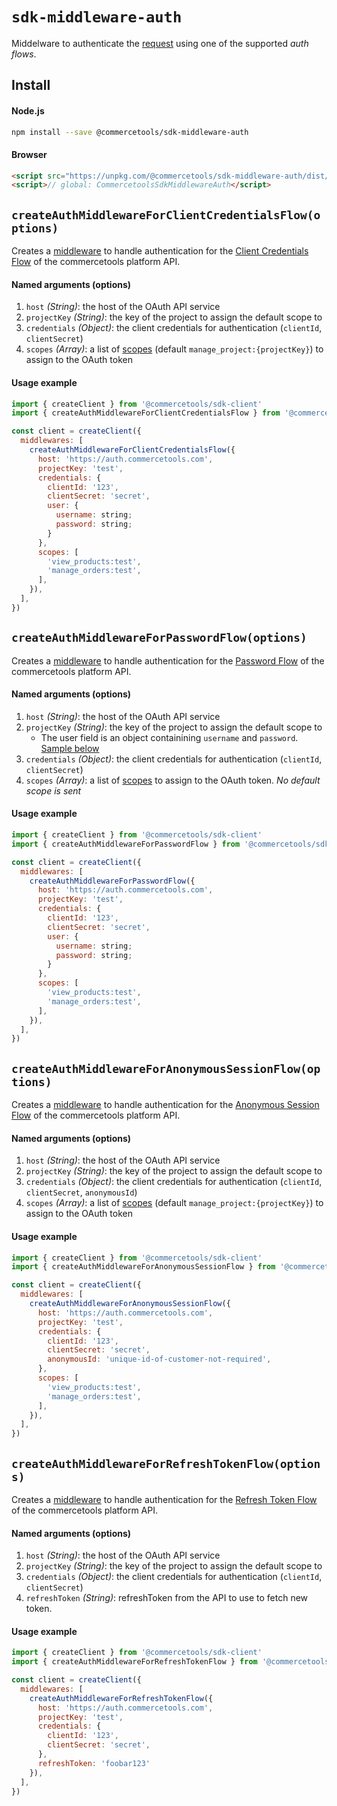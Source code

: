 # `sdk-middleware-auth`
Middelware to authenticate the [request](/sdk/Glossary.md#clientrequest) using one of the supported _auth flows_.

## Install

#### Node.js
```bash
npm install --save @commercetools/sdk-middleware-auth
```

#### Browser
```html
<script src="https://unpkg.com/@commercetools/sdk-middleware-auth/dist/commercetools-sdk-middleware-auth.min.js"></script>
<script>// global: CommercetoolsSdkMiddlewareAuth</script>
```

## `createAuthMiddlewareForClientCredentialsFlow(options)`

Creates a [middleware](/sdk/Glossary.md#middleware) to handle authentication for the [Client Credentials Flow](http://dev.commercetools.com/http-api-authorization.html#client-credentials-flow) of the commercetools platform API.

#### Named arguments (options)

1. `host` *(String)*: the host of the OAuth API service
2. `projectKey` *(String)*: the key of the project to assign the default scope to
3. `credentials` *(Object)*: the client credentials for authentication (`clientId`, `clientSecret`)
4. `scopes` *(Array)*: a list of [scopes](http://dev.commercetools.com/http-api-authorization.html#scopes) (default `manage_project:{projectKey}`) to assign to the OAuth token


#### Usage example

```js
import { createClient } from '@commercetools/sdk-client'
import { createAuthMiddlewareForClientCredentialsFlow } from '@commercetools/sdk-middleware-auth'

const client = createClient({
  middlewares: [
    createAuthMiddlewareForClientCredentialsFlow({
      host: 'https://auth.commercetools.com',
      projectKey: 'test',
      credentials: {
        clientId: '123',
        clientSecret: 'secret',
        user: {
          username: string;
          password: string;
        }
      },
      scopes: [
        'view_products:test',
        'manage_orders:test',
      ],
    }),
  ],
})
```

## `createAuthMiddlewareForPasswordFlow(options)`

Creates a [middleware](/sdk/Glossary.md#middleware) to handle authentication for the [Password Flow](http://dev.commercetools.com/http-api-authorization.html#password-flow) of the commercetools platform API.

#### Named arguments (options)

1. `host` *(String)*: the host of the OAuth API service
2. `projectKey` *(String)*: the key of the project to assign the default scope to
   - The user field is an object containining `username` and `password`. [Sample below](#usage-example)
3. `credentials` *(Object)*: the client credentials for authentication (`clientId`, `clientSecret`)
4. `scopes` *(Array)*: a list of [scopes](http://dev.commercetools.com/http-api-authorization.html#scopes) to assign to the OAuth token. _No default scope is sent_


#### Usage example

```js
import { createClient } from '@commercetools/sdk-client'
import { createAuthMiddlewareForPasswordFlow } from '@commercetools/sdk-middleware-auth'

const client = createClient({
  middlewares: [
    createAuthMiddlewareForPasswordFlow({
      host: 'https://auth.commercetools.com',
      projectKey: 'test',
      credentials: {
        clientId: '123',
        clientSecret: 'secret',
        user: {
          username: string;
          password: string;
        }
      },
      scopes: [
        'view_products:test',
        'manage_orders:test',
      ],
    }),
  ],
})
```

## `createAuthMiddlewareForAnonymousSessionFlow(options)`

Creates a [middleware](/sdk/Glossary.md#middleware) to handle authentication for the [Anonymous Session Flow](http://dev.commercetools.com/http-api-authorization.html#tokens-for-anonymous-sessions) of the commercetools platform API.

#### Named arguments (options)

1. `host` *(String)*: the host of the OAuth API service
2. `projectKey` *(String)*: the key of the project to assign the default scope to
3. `credentials` *(Object)*: the client credentials for authentication (`clientId`, `clientSecret`, `anonymousId`)
4. `scopes` *(Array)*: a list of [scopes](http://dev.commercetools.com/http-api-authorization.html#scopes) (default `manage_project:{projectKey}`) to assign to the OAuth token


#### Usage example

```js
import { createClient } from '@commercetools/sdk-client'
import { createAuthMiddlewareForAnonymousSessionFlow } from '@commercetools/sdk-middleware-auth'

const client = createClient({
  middlewares: [
    createAuthMiddlewareForAnonymousSessionFlow({
      host: 'https://auth.commercetools.com',
      projectKey: 'test',
      credentials: {
        clientId: '123',
        clientSecret: 'secret',
        anonymousId: 'unique-id-of-customer-not-required',
      },
      scopes: [
        'view_products:test',
        'manage_orders:test',
      ],
    }),
  ],
})
```

## `createAuthMiddlewareForRefreshTokenFlow(options)`

Creates a [middleware](/sdk/Glossary.md#middleware) to handle authentication for the [Refresh Token Flow](http://dev.commercetools.com/http-api-authorization.html#refresh-token-flow) of the commercetools platform API.

#### Named arguments (options)

1. `host` *(String)*: the host of the OAuth API service
2. `projectKey` *(String)*: the key of the project to assign the default scope to
3. `credentials` *(Object)*: the client credentials for authentication (`clientId`, `clientSecret`)
4. `refreshToken` *(String)*: refreshToken from the API to use to fetch new token.


#### Usage example

```js
import { createClient } from '@commercetools/sdk-client'
import { createAuthMiddlewareForRefreshTokenFlow } from '@commercetools/sdk-middleware-auth'

const client = createClient({
  middlewares: [
    createAuthMiddlewareForRefreshTokenFlow({
      host: 'https://auth.commercetools.com',
      projectKey: 'test',
      credentials: {
        clientId: '123',
        clientSecret: 'secret',
      },
      refreshToken: 'foobar123'
    }),
  ],
})
```
